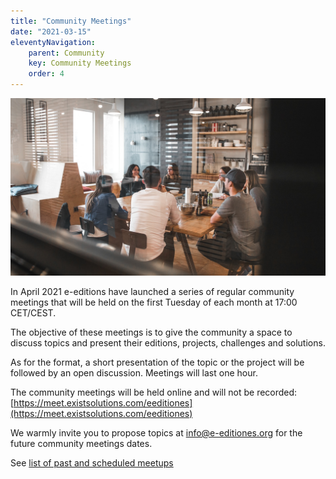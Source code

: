 ```yaml
---
title: "Community Meetings"
date: "2021-03-15"
eleventyNavigation:
    parent: Community
    key: Community Meetings
    order: 4
---
```


![Photo by <a href="https://unsplash.com/@reddalec?utm_source=unsplash&utm_medium=referral&utm_content=creditCopyText" target="unsplash">Redd</a> on <a href="https://unsplash.com/s/photos/meeting?utm_source=unsplash&utm_medium=referral&utm_content=creditCopyText" target="unsplash">Unsplash</a>](/img/redd-5U_28ojjgms-unsplash.jpg)
  
In April 2021 e-editions have launched a series of regular community meetings that will be held on the first Tuesday of each month at 17:00 CET/CEST.

The objective of these meetings is to give the community a space to discuss topics and present their editions, projects, challenges and solutions.

As for the format, a short presentation of the topic or the project will be followed by an open discussion. Meetings will last one hour.

The community meetings will be held online and will not be recorded: [https://meet.existsolutions.com/eeditiones](https://meet.existsolutions.com/eeditiones)

We warmly invite you to propose topics at [info@e-editiones.org](info@e-editiones.org) for the future community meetings dates.

See [list of past and scheduled meetups](/tags/meetups/)